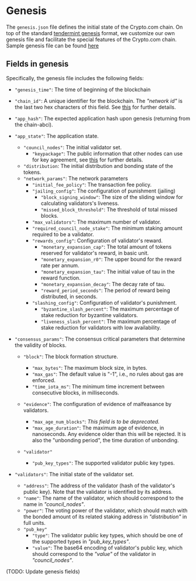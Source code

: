 # Genesis

The `genesis.json` file defines the initial state of the Crypto.com chain. On top of the standard [tendermint genesis](https://docs.tendermint.com/master/tendermint-core/using-tendermint.html#genesis) format, we customize our own genesis file and facilitate the special features of the Crypto.com chain. Sample genesis file can be found [here](https://github.com/crypto-com/chain/blob/master/docker/config/devnet/tendermint/genesis.json)

## Fields in genesis

Specifically, the genesis file includes the following fields:

- `"genesis_time"`:
  The time of beginning of the blockchain
- `"chain_id"`:
  A unique identifier for the blockchain. The _"network id"_ is the last two hex characters of this field. See [this](./chain-id-and-network-id.md) for further details.
- `"app_hash"`:
  The expected application hash upon genesis (returning from the chain-abci).
- `"app_state"`:
  The application state.

  - `"council_nodes"`:
    The initial validator set.
    - `"keypackage"`:
      The public information that other nodes can use for key agreement, see [this](https://github.com/mlswg/mls-protocol/blob/master/draft-ietf-mls-protocol.md#key-packages) for further details.
  - `"distribution`:
    The initial distribution and bonding state of the tokens.
  - `"network_params"`:
    The network parameters
    - `"initial_fee_policy"`:
      The transaction fee policy.
    - `"jailing_config"`:
      The configuration of punishment (jailing)
      - `"block_signing_window"`:
        The size of the sliding window for calculating validators's liveness.
      - `"missed_block_threshold"`:
        The threshold of total missed blocks.
    - `"max_validators"`:
      The maximum number of validator.
    - `"required_council_node_stake"`:
      The minimum staking amount required to be a validator.
    - `"rewards_config"`:
      Configuration of validator's reward.
      - `"monetary_expansion_cap"`:
        The total amount of tokens reserved for validator's reward, in basic unit.
      - `"monetary_expansion_r0"`:
        The upper bound for the reward rate per annum.
      - `"monetary_expansion_tau"`:
        The initial value of tau in the reward function.
      - `"monetary_expansion_decay"`:
        The decay rate of tau.
      - `"reward_period_seconds"`:
        The period of reward being distributed, in seconds.
    - `"slashing_config"`:
      Configuration of validator's punishment.
      - `"byzantine_slash_percent"`:
        The maximum percentage of stake reduction for byzantine validators.
      - `"liveness_slash_percent"`:
        The maximum percentage of stake reduction for validators with low availability.

- `"consensus_params"`:
  The consensus critical parameters that determine the validity of blocks.

  - `"block"`:
    The block formation structure.

    - `"max_bytes"`:
      The maximum block size, in bytes.
    - `"max_gas"`:
      The default value is "-1", i.e., no rules about gas are enforced.
    - `"time_iota_ms"`:
      The minimum time increment between consecutive blocks, in milliseconds.

  - `"evidence"`:
    The configuration of evidence of malfeasance by validators.

    - `"max_age_num_blocks"`:
      _This field is to be deprecated._
    - `"max_age_duration"`:
      The maximum age of evidence, in nanoseconds. Any evidence older than this will be rejected. It is also the "unbonding period", the time duration of unbonding.

  - `"validator"`
    - `"pub_key_types"`: The supported validator public key types.

- `"validators"`:
  The initial state of the validator set.
  - `"address"`: The address of the validator (hash of the validator's public key). Note that the validator is identified by its address.
  - `"name"`: The name of the validator, which should correspond to the name in _"council_nodes"_.
  - `"power"`: The voting power of the validator, which should match with the bonded amount of its related staking address in _"distribution"_ in full units.
  - `"pub_key"`
    - `"type"`: The validator public key types, which should be one of the supported types in _"pub_key_types"_.
    - `"value"`: The base64 encoding of validator's public key, which should correspond to the _"value"_ of the validator in _"council_nodes"_.

(TODO: Update genesis fields)
